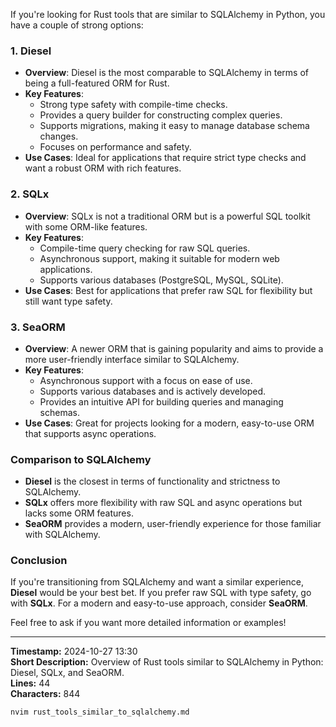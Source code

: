 If you're looking for Rust tools that are similar to SQLAlchemy in Python, you have a couple of strong options:

### 1. **Diesel**

- **Overview**: Diesel is the most comparable to SQLAlchemy in terms of being a full-featured ORM for Rust.
- **Key Features**:
  - Strong type safety with compile-time checks.
  - Provides a query builder for constructing complex queries.
  - Supports migrations, making it easy to manage database schema changes.
  - Focuses on performance and safety.
- **Use Cases**: Ideal for applications that require strict type checks and want a robust ORM with rich features.

### 2. **SQLx**

- **Overview**: SQLx is not a traditional ORM but is a powerful SQL toolkit with some ORM-like features.
- **Key Features**:
  - Compile-time query checking for raw SQL queries.
  - Asynchronous support, making it suitable for modern web applications.
  - Supports various databases (PostgreSQL, MySQL, SQLite).
- **Use Cases**: Best for applications that prefer raw SQL for flexibility but still want type safety.

### 3. **SeaORM**

- **Overview**: A newer ORM that is gaining popularity and aims to provide a more user-friendly interface similar to SQLAlchemy.
- **Key Features**:
  - Asynchronous support with a focus on ease of use.
  - Supports various databases and is actively developed.
  - Provides an intuitive API for building queries and managing schemas.
- **Use Cases**: Great for projects looking for a modern, easy-to-use ORM that supports async operations.

### Comparison to SQLAlchemy

- **Diesel** is the closest in terms of functionality and strictness to SQLAlchemy.
- **SQLx** offers more flexibility with raw SQL and async operations but lacks some ORM features.
- **SeaORM** provides a modern, user-friendly experience for those familiar with SQLAlchemy.

### Conclusion

If you're transitioning from SQLAlchemy and want a similar experience, **Diesel** would be your best bet. If you prefer raw SQL with type safety, go with **SQLx**. For a modern and easy-to-use approach, consider **SeaORM**.

Feel free to ask if you want more detailed information or examples!

---

**Timestamp:** 2024-10-27 13:30  
**Short Description:** Overview of Rust tools similar to SQLAlchemy in Python: Diesel, SQLx, and SeaORM.  
**Lines:** 44  
**Characters:** 844  
```bash
nvim rust_tools_similar_to_sqlalchemy.md
```
